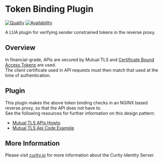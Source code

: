 # Token Binding Plugin

[![Quality](https://img.shields.io/badge/quality-experiment-red)](https://curity.io/resources/code-examples/status/)
[![Availability](https://img.shields.io/badge/availability-source-blue)](https://curity.io/resources/code-examples/status/)

A LUA plugin for verifying sender constrained tokens in the reverse proxy.

## Overview

In financial-grade, APIs are secured by Mutual TLS and [Certificate Bound Access Tokens](https://datatracker.ietf.org/doc/html/rfc8705) are used.\
The client certificate used in API requests must then match that used at the time of authentication.

## Plugin

This plugin makes the above token binding checks in an NGINX based reverse proxy, so that the API does not have to.\
See the following resources for further information on this design pattern:

- [Mutual TLS APIs Howto]()
- [Mutual TLS Api Code Example]()

## More Information

Please visit [curity.io](https://curity.io/) for more information about the Curity Identity Server.
